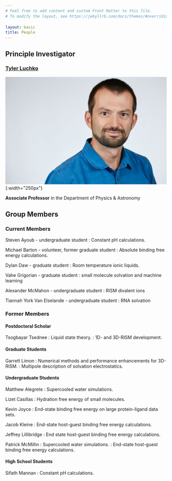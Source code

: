 ```yaml
---
# Feel free to add content and custom Front Matter to this file.
# To modify the layout, see https://jekyllrb.com/docs/themes/#overriding-theme-defaults

layout: basic
title: People
---
```

## Principle Investigator
### [Tyler Luchko](biography.html)

![img](/assets/images/TylerLuchkoACS-1024x682.jpg "Tyler Luchko"){:width="250px"}

**Associate Professor** in the Department of Physics & Astronomy

## Group Members

### Current Members

Steven Ayoub - undergraduate student
: Constant pH calculations.

Michael Barton - volunteer, former graduate student
: Absolute binding free energy calculations.

Dylan Daw - graduate student
: Room temperature ionic liquids.

Vahe Grigorian - graduate student
: small molecule solvation and machine learning

Alexander McMahon - undergraduate student
: RISM divalent ions

Tiannah York Van Elselande - undergraduate student
: RNA solvation

### Former Members

#### Postdoctoral Scholar

Tsogbayar Tsednee
: Liquid state theory.
: 1D- and 3D-RISM development.

#### Graduate Students

Garrett Limon
: Numerical methods and performance enhancements for 3D-RISM.
: Multipole description of solvation electrostatics.

#### Undergraduate Students

Matthew Alegrete
: Supercooled water simulations.

Lizet Casillas
: Hydration free energy of small molecules.

Kevin Joyce
: End-state binding free energy on large protein-ligand data sets.

Jacob Kleine
: End-state host-guest binding free energy calculations.

Jeffrey Lillibridge
: End state host-guest binding free energy calculations.

Patrick McMillin
: Supercooled water simulations.
: End-state host-guest binding free energy calculations.

#### High School Students

Sifath Mannan
: Constant pH calculations.



